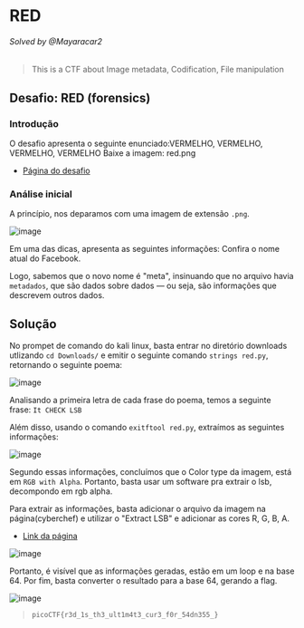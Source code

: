 # RED
###### Solved by @Mayaracar2
> This is a CTF about Image metadata, Codification, File manipulation
## Desafio: RED (forensics)
### Introdução
O desafio apresenta o seguinte enunciado:VERMELHO, VERMELHO, VERMELHO, VERMELHO
Baixe a imagem: red.png

- [Página do desafio](https://play.picoctf.org/practice/challenge/460)

### Análise inicial
A princípio, nos deparamos com uma imagem de extensão `.png`.

![image](https://github.com/user-attachments/assets/7e7e2df1-6f39-4d0e-b74b-bc4c0744ce4f)

Em uma das dicas, apresenta as seguintes informações: Confira o nome atual do Facebook.

Logo, sabemos que o novo nome é "meta", insinuando que no arquivo havia `metadados`, que são dados sobre dados — ou seja, são informações que descrevem outros dados.

## Solução
No prompet de comando do kali linux, basta entrar no diretório downloads utlizando `cd Downloads/` e emitir o seguinte comando `strings red.py`, retornando o seguinte poema:

![image](https://github.com/user-attachments/assets/b18bed21-25a0-4030-af90-029500636b68)

Analisando a primeira letra de cada frase do poema, temos a seguinte frase: 
`It CHECK LSB`

Além disso, usando o comando `exitftool red.py`, extraímos as seguintes informações:

![image](https://github.com/user-attachments/assets/78c41e2f-009c-4b73-98e0-f7753ff9a9f7)

Segundo essas informações, concluímos que o Color type da imagem, está em `RGB with Alpha`.
Portanto, basta usar um software pra extrair o lsb, decompondo em rgb alpha.

Para extrair as informações, basta adicionar o arquivo da imagem na página(cyberchef) e utilizar o "Extract LSB" e adicionar as cores R, G, B, A.

- [Link da página](https://gchq.github.io/CyberChef/)

![image](https://github.com/user-attachments/assets/2226b7b5-f292-4892-a031-17353569f4a1)

Portanto, é visível que as informações geradas, estão em um loop e na base 64.
Por fim, basta converter o resultado para a base 64, gerando a flag.

![image](https://github.com/user-attachments/assets/c72786ec-15f1-4f72-ab17-bf7d41d667d8)

>`picoCTF{r3d_1s_th3_ult1m4t3_cur3_f0r_54dn355_}`
 
